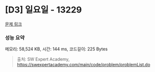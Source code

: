 # [D3] 일요일 - 13229 

[문제 링크](https://swexpertacademy.com/main/code/problem/problemDetail.do?contestProbId=AX0SaDW6L2oDFASs) 

### 성능 요약

메모리: 58,524 KB, 시간: 144 ms, 코드길이: 225 Bytes



> 출처: SW Expert Academy, https://swexpertacademy.com/main/code/problem/problemList.do